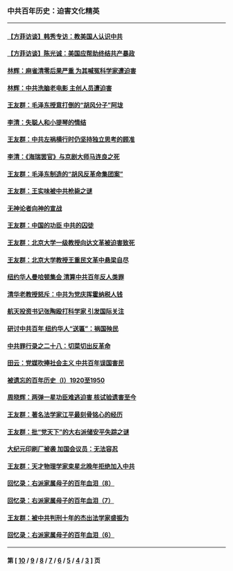 ### 中共百年历史：迫害文化精英
---
#### [【方菲访谈】韩秀专访：教美国人认识中共](../../pages/nf1176111/n13821310.md?03020430) 
#### [【方菲访谈】陈光诚：美国应帮助终结共产暴政](../../pages/nf1176111/n13759521.md?03020430) 
#### [林辉：麻雀清零后果严重 为其喊冤科学家遭迫害](../../pages/nf1176111/n13746900.md?03020430) 
#### [林辉：中共洗脑老电影 主创人员遭迫害](../../pages/nf1176111/n13699437.md?03020430) 
#### [王友群：毛泽东授意打倒的“胡风分子”阿垅](../../pages/nf1176111/n13592541.md?03020430) 
#### [李清：失聪人和小提琴的情结](../../pages/nf1176111/n13459280.md?03020430) 
#### [王友群：中共左祸横行时仍坚持独立思考的顾准](../../pages/nf1176111/n13444722.md?03020430) 
#### [李清：《海瑞罢官》与京剧大师马连良之死](../../pages/nf1176111/n13412316.md?03020430) 
#### [王友群：毛泽东制造的“胡风反革命集团案”](../../pages/nf1176111/n13324909.md?03020430) 
#### [王友群：王实味被中共枪毙之谜](../../pages/nf1176111/n13307502.md?03020430) 
#### [无神论者向神的宣战](../../pages/nf1176111/n13281535.md?03020430) 
#### [王友群：中国的功臣 中共的囚徒](../../pages/nf1176111/n13291790.md?03020430) 
#### [王友群：北京大学一级教授向达文革被迫害致死](../../pages/nf1176111/n13150966.md?03020430) 
#### [王友群：北京大学教授王重民文革中悬梁自尽](../../pages/nf1176111/n13084645.md?03020430) 
#### [纽约华人曼哈顿集会 清算中共百年反人类罪](../../pages/nf1176111/n13084157.md?03020430) 
#### [清华老教授怒斥：中共为党庆挥霍纳税人钱](../../pages/nf1176111/n13071430.md?03020430) 
#### [航天投资书记张陶殴打科学家 引发国际关注](../../pages/nf1176111/n13069132.md?03020430) 
#### [研讨中共百年 纽约华人“送匾”：祸国殃民](../../pages/nf1176111/n13057367.md?03020430) 
#### [中共罪行录之二十八：切菜切出反革命](../../pages/nf1176111/n13030600.md?03020430) 
#### [田云：党媒吹捧社会主义 中共百年误国害民](../../pages/nf1176111/n13006682.md?03020430) 
#### [被遗忘的百年历史（I）1920至1950](../../pages/nf1176111/n12986411.md?03020430) 
#### [周晓辉：两弹一星功臣难逃迫害 核试验遗害至今](../../pages/nf1176111/n12974997.md?03020430) 
#### [王友群：著名法学家江平最刻骨铭心的经历](../../pages/nf1176111/n12970787.md?03020430) 
#### [王友群：批“党天下”的大右派储安平失踪之谜](../../pages/nf1176111/n12954229.md?03020430) 
#### [大纪元印刷厂被袭 加国会议员：无法容忍](../../pages/nf1176111/n12883028.md?03020430) 
#### [王友群：天才物理学家束星北晚年拒绝加入中共](../../pages/nf1176111/n12792913.md?03020430) 
#### [回忆录：右派家属母子的百年血泪（8）](../../pages/nf1176111/n12706196.md?03020430) 
#### [回忆录：右派家属母子的百年血泪（7）](../../pages/nf1176111/n12706191.md?03020430) 
#### [王友群：被中共判刑十年的杰出法学家盛振为](../../pages/nf1176111/n12706141.md?03020430) 
#### [回忆录：右派家属母子的百年血泪（6）](../../pages/nf1176111/n12698863.md?03020430) 

---
#### 第 [ [10](./10.md?03020430) / [9](./9.md?03020430) / [8](./8.md?03020430) / [7](./7.md?03020430) / [6](./6.md?03020430) / [5](./5.md?03020430) / [4](./4.md?03020430) / [3](./3.md?03020430) ] 页
